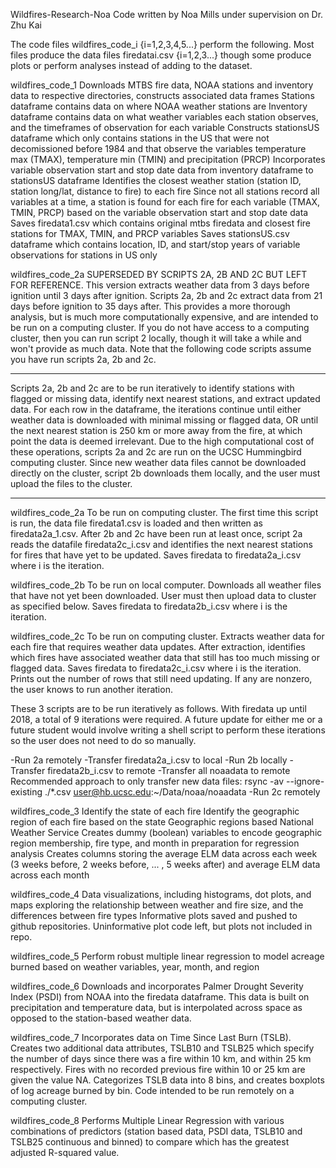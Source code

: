 Wildfires-Research-Noa
Code written by Noa Mills under supervision on Dr. Zhu Kai

The code files wildfires_code_i {i=1,2,3,4,5...} perform the following.
Most files produce the data files firedatai.csv {i=1,2,3...} though some produce plots or perform analyses instead of adding to the dataset.

wildfires_code_1
  Downloads MTBS fire data, NOAA stations and inventory data to respective directories, constructs associated data frames
  Stations dataframe contains data on where NOAA weather stations are
  Inventory dataframe contains data on what weather variables each station observes,
    and the timeframes of observation for each variable
  Constructs stationsUS dataframe which only contains stations in the US that were not decomissioned before 1984
    and that observe the variables temperature max (TMAX), temperature min (TMIN) and precipitation (PRCP)
  Incorporates variable observation start and stop date data from inventory dataframe to stationsUS dataframe
  Identifies the closest weather station (station ID, station long/lat, distance to fire) to each fire
  Since not all stations record all variables at a time, a station is found for each fire for each variable (TMAX, TMIN, PRCP)
    based on the variable observation start and stop date data
  Saves firedata1.csv which contains original mtbs firedata and closest fire stations for TMAX, TMIN, and PRCP variables
  Saves stationsUS.csv dataframe which contains location, ID, and start/stop years of variable observations for stations in US only

wildfires_code_2a
  SUPERSEDED BY SCRIPTS 2A, 2B AND 2C BUT LEFT FOR REFERENCE. This version extracts weather data from 3 days before ignition until 3 days after ignition. Scripts 2a, 2b and 2c extract data from 21 days before ignition to 35 days after. This provides a more thorough analysis, but is much more computationally expensive, and are intended to be run on a computing cluster. If you do not have access to a computing cluster, then you can run script 2 locally, though it will take a while and won't provide as much data. Note that the following code scripts assume you have run scripts 2a, 2b and 2c.

********
Scripts 2a, 2b and 2c are to be run iteratively to identify stations with flagged or missing data, identify next nearest stations, and extract updated data. For each row in the dataframe, the iterations continue until either weather data is downloaded with minimal missing or flagged data, OR until the next nearest station is 250 km or more away from the fire, at which point the data is deemed irrelevant. Due to the high computational cost of these operations, scripts 2a and 2c are run on the UCSC Hummingbird computing cluster. Since new weather data files cannot be downloaded directly on the cluster, script 2b downloads them locally, and the user must upload the files to the cluster.
********

wildfires_code_2a
  To be run on computing cluster. The first time this script is run, the data file firedata1.csv is loaded and then written as firedata2a_1.csv.
  After 2b and 2c have been run at least once, script 2a reads the datafile firedata2c_i.csv and identifies the next nearest stations for fires that have yet to be updated. Saves firedata to firedata2a_i.csv where i is the iteration.

wildfires_code_2b
  To be run on local computer. Downloads all weather files that have not yet been downloaded. User must then upload data to cluster as specified below. Saves firedata to firedata2b_i.csv where i is the iteration.

wildfires_code_2c
  To be run on computing cluster. Extracts weather data for each fire that requires weather data updates. After extraction, identifies which fires have associated weather data that still has too much missing or flagged data. Saves firedata to firedata2c_i.csv where i is the iteration. Prints out the number of rows that still need updating. If any are nonzero, the user knows to run another iteration.

These 3 scripts are to be run iteratively as follows. With firedata up until 2018, a total of 9 iterations were required. A future update for either me or a future student would involve writing a shell script to perform these iterations so the user does not need to do so manually.

-Run 2a remotely
-Transfer firedata2a_i.csv to local
-Run 2b locally
-Transfer firedata2b_i.csv to remote
-Transfer all noaadata to remote
  Recommended approach to only transfer new data files:
  rsync -av --ignore-existing ./*.csv user@hb.ucsc.edu:~/Data/noaa/noaadata
-Run 2c remotely

wildfires_code_3
  Identify the state of each fire
  Identify the geographic region of each fire based on the state
    Geographic regions based National Weather Service
  Creates dummy (boolean) variables to encode geographic region membership, fire type, and month in preparation for regression analysis
  Creates columns storing the average ELM data across each week (3 weeks before, 2 weeks before, ... , 5 weeks after) and average ELM data across each month


wildfires_code_4
    Data visualizations, including histograms, dot plots, and maps exploring the relationship between weather and fire size, and the differences between fire types
    Informative plots saved and pushed to github repositories. Uninformative plot code left, but plots not included in repo.

wildfires_code_5
    Perform robust multiple linear regression to model acreage burned based on weather variables, year, month, and region

wildfires_code_6
    Downloads and incorporates Palmer Drought Severity Index (PSDI) from NOAA into the firedata dataframe. This data is built on precipitation and temperature data, but
    is interpolated across space as opposed to the station-based weather data.

wildfires_code_7
    Incorporates data on Time Since Last Burn (TSLB). Creates two additional data attributes, TSLB10 and TSLB25 which specify the number of days
    since there was a fire within 10 km, and within 25 km respectively. Fires with no recorded previous fire within 10 or 25 km are given the value NA.
    Categorizes TSLB data into 8 bins, and creates boxplots of log acreage burned by bin.
    Code intended to be run remotely on a computing cluster.

wildfires_code_8
    Performs Multiple Linear Regression with various combinations of predictors (station based data, PSDI data, TSLB10 and TSLB25 continuous and binned)
    to compare which has the greatest adjusted R-squared value.
